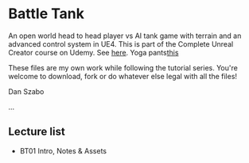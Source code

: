 # Battle Tank
An open world head to head player vs AI tank game with terrain and an advanced control system in UE4. This is part of the Complete Unreal Creator course on Udemy. See [here](https://www.udemy.com/unrealcourse?couponCode=GitHubSpecial). Yoga pants[this](http://www.flexilexi-fitness.com/uploads/2/6/5/1/26513981/s835442298351925863_p117_i2_w2448.jpeg)

These files are my own work while following the tutorial series. You're welcome to download, fork or do whatever else legal with all the files!

Dan Szabo

...
## Lecture list
* BT01 Intro, Notes & Assets
